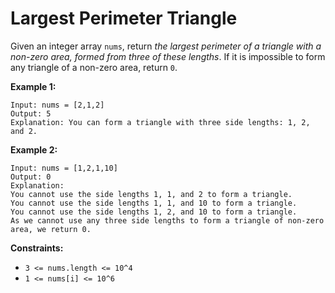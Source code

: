 # Largest Perimeter Triangle

Given an integer array `nums`, return *the largest perimeter of a triangle with a non-zero area, formed from three of these lengths*. If it is impossible to form any triangle of a non-zero area, return `0`.

**Example 1:**

```
Input: nums = [2,1,2]
Output: 5
Explanation: You can form a triangle with three side lengths: 1, 2, and 2.
```

**Example 2:**

```
Input: nums = [1,2,1,10]
Output: 0
Explanation: 
You cannot use the side lengths 1, 1, and 2 to form a triangle.
You cannot use the side lengths 1, 1, and 10 to form a triangle.
You cannot use the side lengths 1, 2, and 10 to form a triangle.
As we cannot use any three side lengths to form a triangle of non-zero area, we return 0.
```

**Constraints:**

- `3 <= nums.length <= 10^4`
- `1 <= nums[i] <= 10^6`